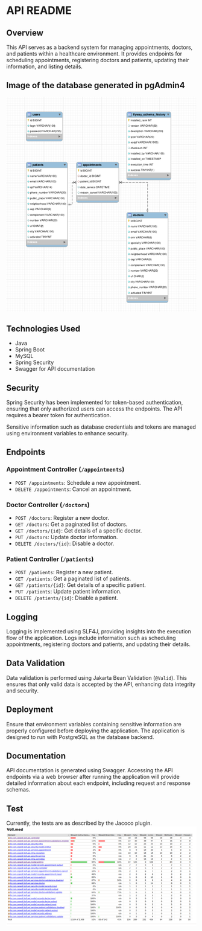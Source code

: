 # API README

## Overview
This API serves as a backend system for managing appointments, doctors, and patients within a healthcare environment. It provides endpoints for scheduling appointments, registering doctors and patients, updating their information, and listing details.

## Image of the database generated in pgAdmin4

![Imagem do banco de dados](model.png)


## Technologies Used
- Java
- Spring Boot
- MySQL
- Spring Security
- Swagger for API documentation

## Security
Spring Security has been implemented for token-based authentication, ensuring that only authorized users can access the endpoints. The API requires a bearer token for authentication.

Sensitive information such as database credentials and tokens are managed using environment variables to enhance security.

## Endpoints

### Appointment Controller (`/appointments`)
- `POST /appointments`: Schedule a new appointment.
- `DELETE /appointments`: Cancel an appointment.

### Doctor Controller (`/doctors`)
- `POST /doctors`: Register a new doctor.
- `GET /doctors`: Get a paginated list of doctors.
- `GET /doctors/{id}`: Get details of a specific doctor.
- `PUT /doctors`: Update doctor information.
- `DELETE /doctors/{id}`: Disable a doctor.

### Patient Controller (`/patients`)
- `POST /patients`: Register a new patient.
- `GET /patients`: Get a paginated list of patients.
- `GET /patients/{id}`: Get details of a specific patient.
- `PUT /patients`: Update patient information.
- `DELETE /patients/{id}`: Disable a patient.

## Logging
Logging is implemented using SLF4J, providing insights into the execution flow of the application. Logs include information such as scheduling appointments, registering doctors and patients, and updating their details.

## Data Validation
Data validation is performed using Jakarta Bean Validation (`@Valid`). This ensures that only valid data is accepted by the API, enhancing data integrity and security.

## Deployment
Ensure that environment variables containing sensitive information are properly configured before deploying the application. The application is designed to run with PostgreSQL as the database backend. 

## Documentation
API documentation is generated using Swagger. Accessing the API endpoints via a web browser after running the application will provide detailed information about each endpoint, including request and response schemas.

## Test

Currently, the tests are as described by the Jacoco plugin.
![Imagem dos testes](jacoco.png)
